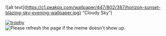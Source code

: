 ![alt text](https://c1.peakpx.com/wallpaper/447/802/387/horizon-sunset-blazing-sky-evening-wallpaper.jpg} “Cloudy Sky”)

[![trophy](https://github-profile-trophy.vercel.app/?username=nittts)](https://github.com/ryo-ma/github-profile-trophy)
<br>
<img src='https://random-memer.herokuapp.com/' title="Meme" alt="Please refresh the page if the meme doesn't show up.">
